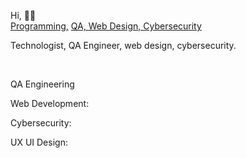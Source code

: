 <p>Hi, 👋🏽 <br/><a href="https://github.com//AuraBee">Programming,</a> <a href="https://www.linkedin.com/in/askye-qa-ux-webdeveloper-cybersec/">QA, Web Design, Cybersecurity</a></p>
<p> Technologist, QA Engineer, web design, cybersecurity. </p>
</br>

<p> QA Engineering </p>
<p> Web Development: </p>
<p> Cybersecurity: </p>
<p> UX UI Design: </p>
